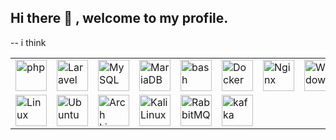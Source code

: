 ## Hi there 👋 , welcome to my profile.
 -- i think
<div align="center">
	<table>
		<tr>
			<td><img width="50" src="https://raw.githubusercontent.com/marwin1991/profile-technology-icons/refs/heads/main/icons/php.png" alt="php" title="php"/></td>
			<td><img width="50" src="https://raw.githubusercontent.com/marwin1991/profile-technology-icons/refs/heads/main/icons/laravel.png" alt="Laravel" title="Laravel"/></td>
			<td><img width="50" src="https://raw.githubusercontent.com/marwin1991/profile-technology-icons/refs/heads/main/icons/mysql.png" alt="MySQL" title="MySQL"/></td>
			<td><img width="50" src="https://raw.githubusercontent.com/marwin1991/profile-technology-icons/refs/heads/main/icons/mariadb.png" alt="MariaDB" title="MariaDB"/></td>
			<td><img width="50" src="https://raw.githubusercontent.com/marwin1991/profile-technology-icons/refs/heads/main/icons/bash.png" alt="bash" title="bash"/></td>
			<td><img width="50" src="https://raw.githubusercontent.com/marwin1991/profile-technology-icons/refs/heads/main/icons/docker.png" alt="Docker" title="Docker"/></td>
			<td><img width="50" src="https://raw.githubusercontent.com/marwin1991/profile-technology-icons/refs/heads/main/icons/nginx.png" alt="Nginx" title="Nginx"/></td>
			<td><img width="50" src="https://raw.githubusercontent.com/marwin1991/profile-technology-icons/refs/heads/main/icons/windows.png" alt="Windows" title="Windows"/></td>
		</tr>
		<tr>
			<td><img width="50" src="https://raw.githubusercontent.com/marwin1991/profile-technology-icons/refs/heads/main/icons/linux.png" alt="Linux" title="Linux"/></td>
			<td><img width="50" src="https://raw.githubusercontent.com/marwin1991/profile-technology-icons/refs/heads/main/icons/ubuntu.png" alt="Ubuntu" title="Ubuntu"/></td>
			<td><img width="50" src="https://raw.githubusercontent.com/marwin1991/profile-technology-icons/refs/heads/main/icons/arch_linux.png" alt="Arch Linux" title="Arch Linux"/></td>
			<td><img width="50" src="https://raw.githubusercontent.com/marwin1991/profile-technology-icons/refs/heads/main/icons/kali_linux.png" alt="Kali Linux" title="Kali Linux"/></td>
			<td><img width="50" src="https://raw.githubusercontent.com/marwin1991/profile-technology-icons/refs/heads/main/icons/rabbitmq.png" alt="RabbitMQ" title="RabbitMQ"/></td>
			<td><img width="50" src="https://raw.githubusercontent.com/marwin1991/profile-technology-icons/refs/heads/main/icons/kafka.png" alt="kafka" title="kafka"/></td>
		</tr>
	</table>
</div>
